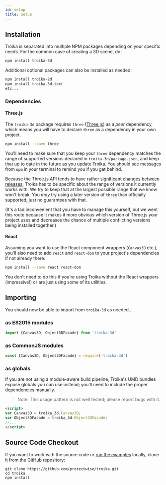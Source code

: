 ```yaml
---
id: setup
title: Setup
---
```


## Installation

Troika is separated into multiple NPM packages depending on your specific needs. For the common case of creating a 3D scene, do:

```sh
npm install troika-3d
```

Additional optional packages can also be installed as needed:

```sh
npm install troika-2d
npm install troika-3d-text
etc...
```

### Dependencies

#### Three.js

The `troika-3d` package requires `three` ([Three.js](https://threejs.org)) as a _peer_ dependency, which means you will have to declare `three` as a dependency in your own project. 

```sh
npm install --save three
```

You'll need to make sure that you keep your `three` dependency matches the range of supported versions declared in `troika-3d/package.json`, and keep that up to date in the future as you update Troika. You should see messages from `npm` in your terminal to remind you if you get behind.

Because the Three.js API tends to have rather [significant changes between releases](https://github.com/mrdoob/three.js/wiki/Migration-Guide), Troika has to be specific about the range of versions it currently works with. We try to keep that at the largest possible range that we know won't break. You _may_ try using a later version of `three` than officially supported, just no guarantees with that.

(It's a tad inconvenient that you have to manage this yourself, but we went this route because it makes it more obvious which version of Three.js your project uses and decreases the chance of multiple conflicting versions being installed together.)

#### React

Assuming you want to use the React component wrappers (`Canvas3D` etc.), you'll also need to add `react` and `react-dom` to your project's dependencies if not already there:

```sh
npm install --save react react-dom
```

You don't need to do this if you're using Troika without the React wrappers (impressive!) or are just using some of its utilities.


## Importing

You should now be able to import from `troika-3d` as needed...

### as ES2015 modules

```js
import {Canvas3D, Object3DFacade} from 'troika-3d'
```

### as CommonJS modules

```js
const {Canvas3D, Object3DFacade} = require('troika-3d')
```

### as globals

If you are not using a module-aware build pipeline, Troika's UMD bundles expose globals you can use instead; you'll need to include the proper dependencies manually.

> Note: This usage pattern is not well tested; please report bugs with it.

```html
<script>
var Canvas3D = troika_3d.Canvas3D;
var Object3DFacade = troika_3d.Object3DFacade;
//...
</script>
```

## Source Code Checkout

If you want to work with the source code or [run the examples](examples.md) locally, clone it from the GitHub repository:

```
git clone https://github.com/protectwise/troika.git
cd troika
npm install
```

